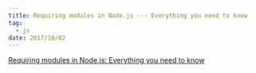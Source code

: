 ```yaml
---
title: Requiring modules in Node.js --- Everything you need to know
tag:
  - js
date: 2017/10/02
---
```


[Requiring modules in Node.js: Everything you need to know](https://medium.freecodecamp.org/requiring-modules-in-node-js-everything-you-need-to-know-e7fbd119be8)
